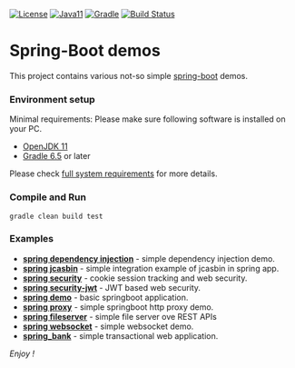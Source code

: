 [![License](https://img.shields.io/badge/License-Apache%202.0-blue.svg)](https://opensource.org/licenses/Apache-2.0)
[![Java11](https://img.shields.io/badge/java-11-blue)](https://img.shields.io/badge/java-11-blue)
[![Gradle](https://img.shields.io/badge/gradle-v6.5-blue)](https://img.shields.io/badge/gradle-v6.5-blue)
[![Build Status](https://travis-ci.com/jveverka/spring-examples.svg?branch=master)](https://travis-ci.com/jveverka/spring-examples)

# Spring-Boot demos
This project contains various not-so simple [spring-boot](https://spring.io/projects/spring-boot) demos.

### Environment setup
Minimal requirements: Please make sure following software is installed on your PC.
* [OpenJDK 11](https://adoptopenjdk.net/?variant=openjdk11&jvmVariant=hotspot)
* [Gradle 6.5](https://gradle.org/install/) or later

Please check [full system requirements](docs/system-requirements.md) for more details. 

### Compile and Run
```
gradle clean build test
```

### Examples
* [__spring dependency injection__](spring-di) - simple dependency injection demo.
* [__spring jcasbin__](spring-jcasbin) - simple integration example of jcasbin in spring app.
* [__spring security__](spring-security) - cookie session tracking and web security.
* [__spring security-jwt__](spring-security-jwt) - JWT based web security.
* [__spring demo__](spring-demo) - basic springboot application.
* [__spring proxy__](spring-proxy) - simple springboot http proxy demo.
* [__spring fileserver__](spring-fileserver) - simple file server ove REST APIs 
* [__spring websocket__](spring-websockets) - simple websocket demo.
* [__spring_bank__](spring-bank) - simple transactional web application.

_Enjoy !_
